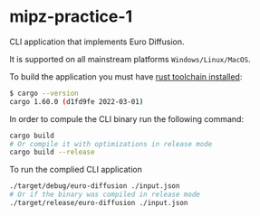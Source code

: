 # mipz-practice-1

CLI application that implements Euro Diffusion.

It is supported on all mainstream platforms `Windows/Linux/MacOS`.

To build the application you must have [rust toolchain installed](https://www.rust-lang.org/tools/install):

```bash
$ cargo --version
cargo 1.60.0 (d1fd9fe 2022-03-01)
```

In order to compule the CLI binary run the following command:

```bash
cargo build
# Or compile it with optimizations in release mode
cargo build --release
```

To run the complied CLI application

```bash
./target/debug/euro-diffusion ./input.json
# Or if the binary was compiled in release mode
./target/release/euro-diffusion ./input.json
```

